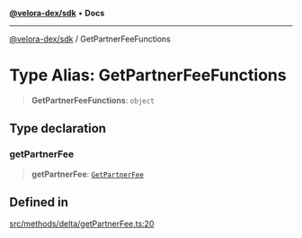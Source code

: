 [**@velora-dex/sdk**](../README.md) • **Docs**

***

[@velora-dex/sdk](../globals.md) / GetPartnerFeeFunctions

# Type Alias: GetPartnerFeeFunctions

> **GetPartnerFeeFunctions**: `object`

## Type declaration

### getPartnerFee

> **getPartnerFee**: [`GetPartnerFee`](../-internal-/type-aliases/GetPartnerFee.md)

## Defined in

[src/methods/delta/getPartnerFee.ts:20](https://github.com/VeloraDEX/sdk/blob/master/src/methods/delta/getPartnerFee.ts#L20)

